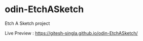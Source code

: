 # odin-EtchASketch
Etch A Sketch project

Live Preview : https://gitesh-singla.github.io/odin-EtchASketch/
